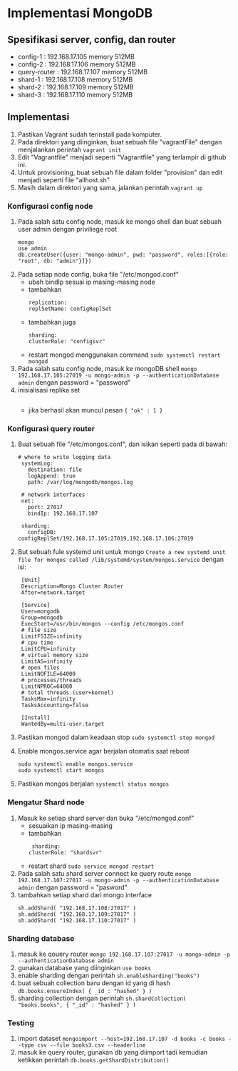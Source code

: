 # Implementasi MongoDB

## Spesifikasi server, config, dan router
- config-1     : 192.168.17.105 memory 512MB
- config-2     : 192.168.17.106 memory 512MB
- query-router : 192.168.17.107 memory 512MB
- shard-1      : 192.168.17.108 memory 512MB
- shard-2      : 192.168.17.109 memory 512MB
- shard-3      : 192.168.17.110 memory 512MB

## Implementasi
1. Pastikan Vagrant sudah terinstall pada komputer.
2. Pada direktori yang diinginkan, buat sebuah file "vagrantFile" dengan menjalankan perintah `vagrant init`
3. Edit "Vagrantfile" menjadi seperti "Vagrantfile" yang terlampir di github ini.
4. Untuk provisioning, buat sebuah file dalam folder "provision" dan edit menjadi seperti file "allhost.sh"
5. Masih dalam direktori yang sama, jalankan perintah `vagrant up`

### Konfigurasi config node

1. Pada salah satu config node, masuk ke mongo shell dan buat sebuah user admin dengan priviliege root 
   ```
   mongo
   use admin
   db.createUser({user: "mongo-admin", pwd: "password", roles:[{role: "root", db: "admin"}]})
   ```
2. Pada setiap node config, buka file "/etc/mongod.conf"
   - ubah bindIp sesuai ip masing-masing node
   - tambahkan
     ```
     replication:
     replSetName: configReplSet
     ```
   - tambahkan juga 
     ```
     sharding:
     clusterRole: "configsvr"
     ```
   - restart mongod menggunakan command `sudo systemctl restart mongod`
3. Pada salah satu config node, masuk ke mongoDB shell 
   `mongo 192.168.17.105:27019 -u mongo-admin -p --authenticationDatabase admin`
   dengan password = "password"
4. inisialisasi replika set 
   ```rs.initiate( { _id: "configReplSet", configsvr: true, members: [ { _id: 0, host: "192.168.17.105:27019" }, { _id: 1, host:          "192.168.17.106:27019" } ] } )
   ```
   - jika berhasil akan muncul pesan `{ "ok" : 1 }`

### Konfigurasi query router

1. Buat sebuah file "/etc/mongos.conf", dan isikan seperti pada di bawah:
   ```
   # where to write logging data
    systemLog:
      destination: file
      logAppend: true
      path: /var/log/mongodb/mongos.log

    # network interfaces
    net:
      port: 27017
      bindIp: 192.168.17.107

    sharding:
      configDB: configReplSet/192.168.17.105:27019,192.168.17.106:27019    
     ```
2. But sebuah fule systemd unit untuk mongo `Create a new systemd unit file for mongos called /lib/systemd/system/mongos.service` dengan isi:
   ```
    [Unit]
    Description=Mongo Cluster Router
    After=network.target

    [Service]
    User=mongodb
    Group=mongodb
    ExecStart=/usr/bin/mongos --config /etc/mongos.conf
    # file size
    LimitFSIZE=infinity
    # cpu time
    LimitCPU=infinity
    # virtual memory size
    LimitAS=infinity
    # open files
    LimitNOFILE=64000
    # processes/threads
    LimitNPROC=64000
    # total threads (user+kernel)
    TasksMax=infinity
    TasksAccounting=false

    [Install]
    WantedBy=multi-user.target
   ```
 
3. Pastikan mongod dalam keadaan stop `sudo systemctl stop mongod`
4. Enable mongos.service agar berjalan otomatis saat reboot
   ```
   sudo systemctl enable mongos.service
   sudo systemctl start mongos 
   ```
5. Pastikan mongos berjalan `systemctl status mongos`

### Mengatur Shard node

1. Masuk ke setiap shard server dan buka "/etc/mongod.conf"
   - sesuaikan ip masing-masing
   - tambahkan 
     ```
      sharding:
     clusterRole: "shardsvr"
     ```
   - restart shard `sudo service mongod restart`
2. Pada salah satu shard server connect ke query route `mongo 192.168.17.107:27017 -u mongo-admin -p --authenticationDatabase admin` dengan password = "pasword"
3. tambahkan setiap shard dari mongo interface
   ```
   sh.addShard( "192.168.17.108:27017" )
   sh.addShard( "192.168.17.109:27017" )
   sh.addShard( "192.168.17.110:27017" )
   ```

### Sharding database
1. masuk ke qouery router `mongo 192.168.17.107:27017 -u mongo-admin -p --authenticationDatabase admin`
2. gunakan database yang diinginkan `use books`
3. enable sharding dengan perintah `sh.enableSharding("books")`
4. buat sebuah collection baru dengan id yang di hash `db.books.ensureIndex( { _id : "hashed" } )`
5. sharding collection dengan perintah `sh.shardCollection( "books.books", { "_id" : "hashed" } )`

### Testing 
1. import dataset `mongoimport --host=192.168.17.107 -d books -c books --type csv --file books3.csv --headerline`
2. masuk ke query router, gunakan db yang diimport tadi kemudian ketikkan perintah `db.books.getShardDistribution()`

